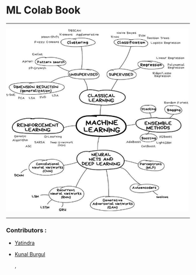 # ML Colab Book

--------------------------------------
<img src="img/ml.png"  width="500"  height="500">

--------------------------------------

### Contributors :

* [Yatindra](https://github.com/pymacbit)
* [Kunal Burgul](https://github.com/kunalburgul)

  , 


 



